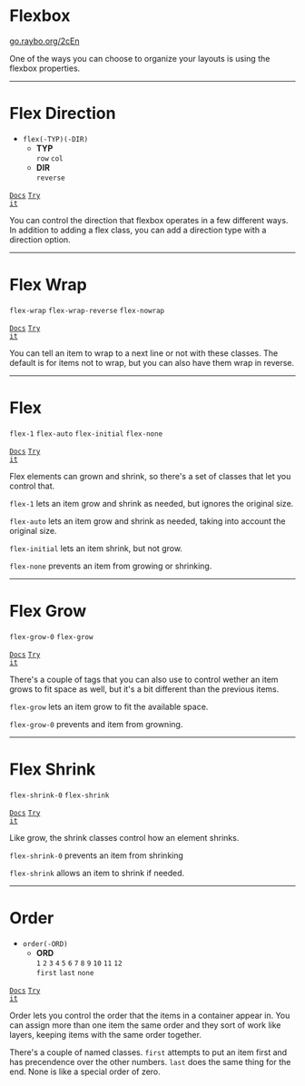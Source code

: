 <!-- .slide: data-state="layout-title" class="bg-dark"-->

# Flexbox

<div class="slide-link"><a href="https://go.raybo.org/2cEn"><i class="fab fa-slideshare"></i> go.raybo.org/2cEn</a></div>

> >

One of the ways you can choose to organize your layouts is using the flexbox properties.

---

# Flex Direction

- `flex(-TYP)(-DIR)`
  - **TYP**<br>
    `row` `col`
  - **DIR**<br>
    `reverse`

<a href="https://tailwindcss.com/docs/flex-direction" target="_blank"><code class="code-exciting">Docs</code></a> <a href="https://codepen.io/planetoftheweb/pen/jOMBmpN?editors=1000" target="_blank"><code class="code-royal">Try it</code></a>

> >

You can control the direction that flexbox operates in a few different ways. In addition to adding a flex class, you can add a direction type with a direction option.

---

# Flex Wrap

`flex-wrap` `flex-wrap-reverse` `flex-nowrap`

<a href="https://tailwindcss.com/docs/flex-wrap" target="_blank"><code class="code-exciting">Docs</code></a> <a href="https://codepen.io/planetoftheweb/pen/NWRpgRq?editors=1000" target="_blank"><code class="code-royal">Try it</code></a>

> >

You can tell an item to wrap to a next line or not with these classes. The default is for items not to wrap, but you can also have them wrap in reverse.

---

# Flex

`flex-1` `flex-auto` `flex-initial` `flex-none`

<a href="https://tailwindcss.com/docs/flex-wrap" target="_blank"><code class="code-exciting">Docs</code></a> <a href="https://codepen.io/planetoftheweb/pen/bGwqRLp?editors=1000" target="_blank"><code class="code-royal">Try it</code></a>

> >

Flex elements can grown and shrink, so there's a set of classes that let you control that.

`flex-1` lets an item grow and shrink as needed, but ignores the original size.

`flex-auto` lets an item grow and shrink as needed, taking into account the original size.

`flex-initial` lets an item shrink, but not grow.

`flex-none` prevents an item from growing or shrinking.

---

# Flex Grow

`flex-grow-0` `flex-grow`

<a href="https://tailwindcss.com/docs/flex-grow" target="_blank"><code class="code-exciting">Docs</code></a> <a href="https://codepen.io/planetoftheweb/pen/PoGpKoz?editors=1000" target="_blank"><code class="code-royal">Try it</code></a>

> >

There's a couple of tags that you can also use to control wether an item grows to fit space as well, but it's a bit different than the previous items.

`flex-grow` lets an item grow to fit the available space.

`flex-grow-0` prevents and item from growning.

---

# Flex Shrink

`flex-shrink-0` `flex-shrink`

<a href="https://tailwindcss.com/docs/flex-shrink" target="_blank"><code class="code-exciting">Docs</code></a> <a href="https://codepen.io/planetoftheweb/pen/rNMyzxq?editors=1000" target="_blank"><code class="code-royal">Try it</code></a>

> >

Like grow, the shrink classes control how an element shrinks.

`flex-shrink-0` prevents an item from shrinking

`flex-shrink` allows an item to shrink if needed.

---

# Order

- `order(-ORD)`
  - **ORD**<br>
    `1` `2` `3` `4` `5` `6` `7` `8` `9` `10` `11` `12`<br>
    `first` `last` `none`

<a href="https://tailwindcss.com/docs/order" target="_blank"><code class="code-exciting">Docs</code></a> <a href="https://codepen.io/planetoftheweb/pen/ExgWvXJ?editors=1000" target="_blank"><code class="code-royal">Try it</code></a>

> >

Order lets you control the order that the items in a container appear in. You can assign more than one item the same order and they sort of work like layers, keeping items with the same order together.

There's a couple of named classes. `first` attempts to put an item first and has precendence over the other numbers. `last` does the same thing for the end. None is like a special order of zero.
